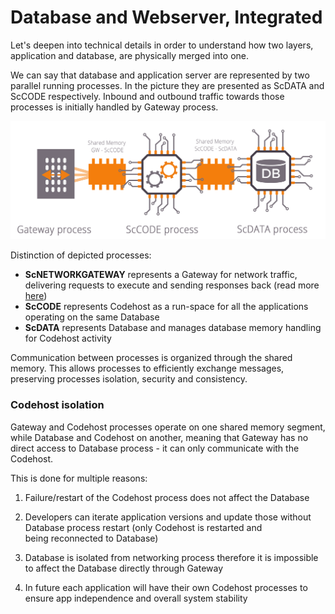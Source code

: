 # Database and Webserver, Integrated

Let's deepen into technical details in order to understand how two layers, application and database, are physically merged into one.

We can say that database and application server are represented by two parallel running processes. In the picture they are presented as ScDATA and ScCODE respectively. Inbound and outbound traffic towards those processes is initially handled by Gateway process.

![web-DB-explaination](/assets/web-DB-explanation.gif)

Distinction of depicted processes:

* **ScNETWORKGATEWAY** represents a Gateway for network traffic, delivering requests to execute and sending responses back (read more [here](http://starcounter.io/guides/network/networkgateway/))
* **ScCODE** represents Codehost as a run-space for all the applications operating on the same Database
* **ScDATA** represents Database and manages database memory handling for Codehost activity

Communication between processes is organized through the shared memory. This allows processes to efficiently exchange messages, preserving processes isolation, security and consistency.

### Codehost isolation

Gateway and Codehost processes operate on one shared memory segment, while Database and Codehost on another, meaning that Gateway has no direct access to Database process - it can only communicate with the Codehost.

This is done for multiple reasons:

1. Failure/restart of the Codehost process does not affect the Database

2. Developers can iterate application versions and update those without Database process restart (only Codehost is restarted and being reconnected to Database)

3. Database is isolated from networking process therefore it is impossible to affect the Database directly through Gateway

4. In future each application will have their own Codehost processes to ensure app independence and overall system stability
